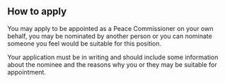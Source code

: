 ##  How to apply

You may apply to be appointed as a Peace Commissioner on your own behalf, you
may be nominated by another person or you can nominate someone you feel would
be suitable for this position.

Your application must be in writing and should include some information about
the nominee and the reasons why you or they may be suitable for appointment.
